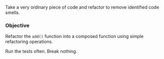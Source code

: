 Take a very ordinary piece of code and refactor to remove identified code smells.

### Objective
Refactor the `add()` function into a composed function using simple refactoring operations.

Run the tests often.  Break nothing.

